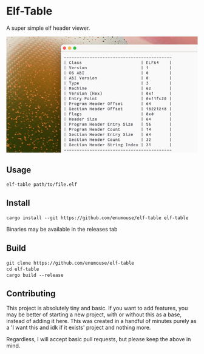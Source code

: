# Elf-Table
A super simple elf header viewer.

![screenshot](.github/screenshot.png)

## Usage
```
elf-table path/to/file.elf
```

## Install
```
cargo install --git https://github.com/enumouse/elf-table elf-table
```
Binaries may be available in the releases tab

## Build
```
git clone https://github.com/enumouse/elf-table
cd elf-table
cargo build --release
```

## Contributing
This project is absolutely tiny and basic. If you want to add features, you may be better of starting a new project, with or without this as a base, instead of adding it here. This was created in a handful of minutes purely as a 'I want this and idk if it exists' project and nothing more.

Regardless, I will accept basic pull requests, but please keep the above in mind.